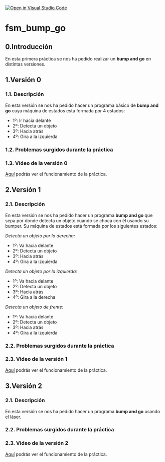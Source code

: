 [![Open in Visual Studio Code](https://classroom.github.com/assets/open-in-vscode-f059dc9a6f8d3a56e377f745f24479a46679e63a5d9fe6f495e02850cd0d8118.svg)](https://classroom.github.com/online_ide?assignment_repo_id=6870065&assignment_repo_type=AssignmentRepo)
# fsm_bump_go

## 0.Introducción
En esta primera práctica se nos ha pedido realizar un **bump and go** en distintas versiones.

## 1.Versión 0

### 1.1. Descripción
En esta versión se nos ha pedido hacer un programa básico de **bump and go** cuya máquina de estados está formada por 4 estados:

- 1º: Ir hacia delante
- 2º: Detecta un objeto
- 3º: Hacia atrás 
- 4º: Gira a la izquierda

### 1.2. Problemas surgidos durante la práctica

### 1.3. Vídeo de la versión 0
[Aquí]() podrás ver el funcionamiento de la práctica.

## 2.Versión 1

### 2.1. Descripción 
En esta versión se nos ha pedido hacer un programa **bump and go** que sepa por donde detecta un objeto cuando se choca con él usando su bumper. Su máquina de estados está formada por los siguientes estados:

_Detecta un objeto por la derecha:_
- 1º: Va hacia delante 
- 2º: Detecta un objeto
- 3º: Hacia atrás
- 4º: Gira a la izquierda

_Detecta un objeto por la izquierda:_
- 1º: Va hacia delante 
- 2º: Detecta un objeto
- 3º: Hacia atrás
- 4º: Gira a la derecha

_Detecta un objeto de frente:_
- 1º: Va hacia delante 
- 2º: Detecta un objeto 
- 3º: Hacia atrás
- 4º: Gira a la izquierda

### 2.2. Problemas surgidos durante la práctica 

### 2.3. Video de la versión 1
[Aquí]() podrás ver el funcionamiento de la práctica.

## 3.Versión 2

### 2.1. Descripción 

En esta versión se nos ha pedido hacer un programa **bump and go** usando el láser.


### 2.2. Problemas surgidos durante la práctica 

### 2.3. Video de la versión 2
[Aquí]() podrás ver el funcionamiento de la práctica.



